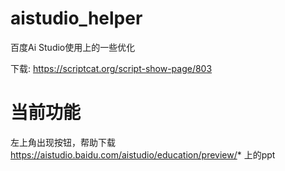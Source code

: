 # aistudio_helper
 百度Ai Studio使用上的一些优化
 
 下载: https://scriptcat.org/script-show-page/803
 
 # 当前功能
 
左上角出现按钮，帮助下载 https://aistudio.baidu.com/aistudio/education/preview/* 上的ppt

